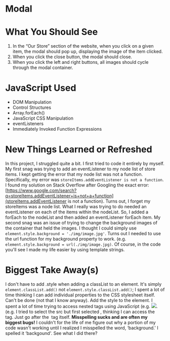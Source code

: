 # Modal
# What You Should See
1. In the “Our Store” section of the website, when you click on a given item, the modal should pop up, displaying the image of the item clicked.
2. When you click the close button, the modal should close.
3. When you click the left and right buttons, all images should cycle through the modal container.

# JavaScript Used
* DOM Manipulation
* Control Structures
* Array.forEach()
* JavaScript CSS Manipulation
* eventListeners
* Immediately Invoked Function Expressions

# New Things Learned or Refreshed
In this project, I struggled quite a bit. I first tried to code it entirely by myself. My first snag was trying to add an eventListener to my node list of store items. I kept getting the error that my node list was not a function. Specifically, my error was `storeItems.addEventListener is not a function`. I found my solution on Stack Overflow after Googling the exact error: [https://www.google.com/search?q=storeItems.addEventListener+is+not+a+function](storeItems.addEventListener is not a function). Turns out, I forget my storeItems was a node list. What I really was trying to do needed an eventListener on each of the items within the nodeList. So, I added a forEach to the nodeList and then added an eventListener forEach item. My second snag was an issue of trying to change the background images of the container that held the images. I thought I could simply use `element.style.background = './img/image.jpg'`. Turns out I needed to use the url function for my background property to work. (e.g. `element.style.background = url(./img/image.jpg)`. Of course, in the code you'll see I made my life easier by using template strings.
 
# Biggest Take Away(s)
I don't have to add .style when adding a classList to an element. It's simply `element.classList.add()` not `element.style.classList.add()`; I spent a lot of time thinking I can add individual properties to the CSS stylesheet itself. Can't be done (not that I know anyway). Add the style to the element. I spent a lot of time trying to access nested tags using JavaScript (e.g. <tag><img src=”source”></img></tag>.  (e.g. I tried to select the src but first selected <tag>, thinking I can access the <img> tag. Just go after the <img> tag itself. **Misspelling sucks and are often my biggest bugs!** I couldn't for the life of me figure out why a portion of my code wasn't working until I realized I misspelled the word, ‘background.' I spelled it ‘backgound'. See what I did there?
